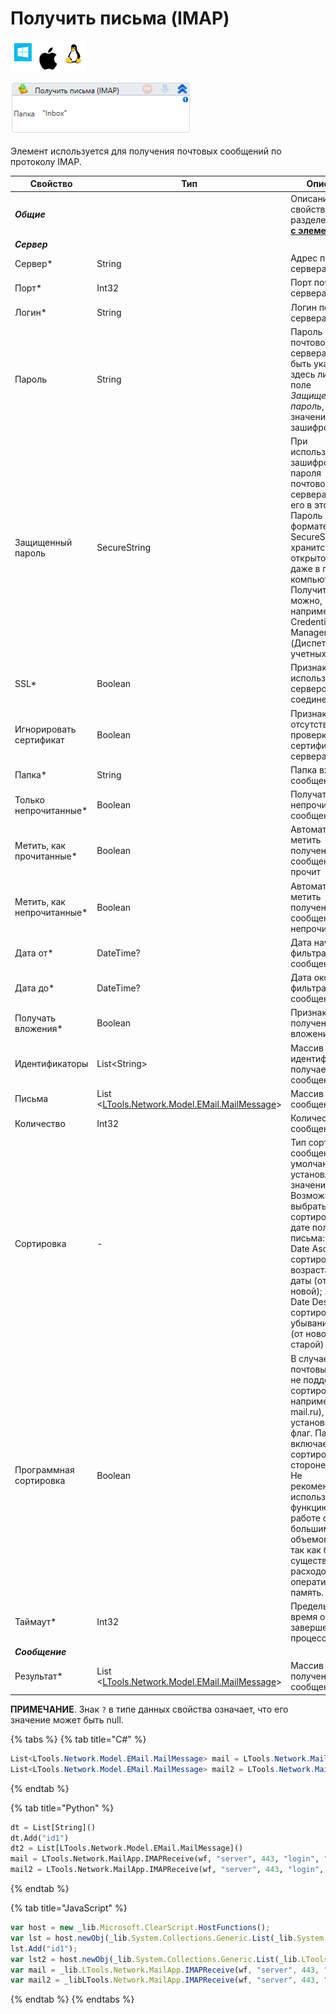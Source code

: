# Получить письма (IMAP)

![](<../../../.gitbook/assets/image (100) (1) (1) (1) (1) (1) (1) (10) (159).png>)

![](<../../../.gitbook/assets/image (335).png>)

Элемент используется для получения почтовых сообщений по протоколу IMAP.

| Свойство                    | Тип                                               | Описание                                                    
| --------------------------- | ------------------------------------------------- | ----------------------------------------------- 
| ***Общие***  | | Описание общих свойств см. в разделе [**Работа с элементами**](https://docs.primo-rpa.ru/primo-rpa/primo-studio/process/elements) |
| ***Сервер*** | | |
| Сервер\*                    | String                                            | Адрес почтового сервера                          
| Порт\*                      | Int32                                             | Порт почтового сервера                     
| Логин\*                     | String                                            | Логин почтового сервера                           
| Пароль                      | String                                            | Пароль почтового сервера. Может быть указан здесь либо в поле *Защищенный пароль*, если его значение зашифровано   
| Защищенный пароль           | SecureString                                      | При использовании зашифрованного пароля почтового сервера укажите его в этом поле. Пароль в формате SecureString не хранится в открытом виде даже в памяти компьютера. Получить его можно, например, из Credential Manager (Диспетчера учетных данных)
| SSL\*                       | Boolean                                           | Признак использования сервером соединения SSL   
| Игнорировать сертификат     | Boolean                                           | Признак отсутствия проверки сертификата сервера
| Папка\*                     | String                                            | Папка входящих сообщений                         
| Только непрочитанные\*      | Boolean                                           | Получать только непрочитанные сообщения               
| Метить, как прочитанные\*   | Boolean                                           | Автоматически метить полученные сообщения, как прочит
| Метить, как непрочитанные\* | Boolean                                           | Автоматически метить полученные сообщения, как непрочитанные
| Дата от\*                   | DateTime?                                         | Дата начала фильтра сообщений         
| Дата до\*                   | DateTime?                                         | Дата окончания фильтра сообщений           
| Получать вложения\*         | Boolean                                           | Признак получения вложений     
| Идентификаторы              | List\<String>                                     | Массив идентификаторов получаемых сообщений   
| Письма                      | List <[LTools.Network.Model.EMail.MailMessage](datatypes/mailmessage.md)> | Массив сообщений    
| Количество                  | Int32                                             | Количество сообщений
| Сортировка                  | -                                                 | Тип сортировки сообщений. По умолчанию установлено значение Default. Возможно выбрать сортировку по дате получения письма: 1) By Date Asc - сортировка по возрастанию даты (от старой к новой); 2) By Date Desc - сортировка по убыванию даты (от новой к старой)
| Программная сортировка      | Boolean                                           | В случае, если почтовый сервер не поддерживает сортировку (как, например, mail.ru), установите этот флаг. Параметр включает сортировку на стороне робота. Не рекомендуется использовать эту функцию при работе с большим объемом писем, так как будет существенно расходоваться оперативная память. 
| Таймаут\*                   | Int32                                             | Предельное время ожидания завершения процесса (мс)  
| ***Сообщение*** | | |
| Результат\*                 | List <[LTools.Network.Model.EMail.MailMessage](datatypes/mailmessage.md)> | Массив полученных сообщений    

**ПРИМЕЧАНИЕ**. Знак `?` в типе данных свойства означает, что его значение может быть null.

{% tabs %}
{% tab title="C#" %}
```csharp
List<LTools.Network.Model.EMail.MailMessage> mail = LTools.Network.MailApp.IMAPReceive(wf, "server", 443, "login", "password", "inbox", false, true, false, new List<string>() { "id1" }, DateTime.Now.AddDays(-2), DateTime.Now, false, false, 10000);
List<LTools.Network.Model.EMail.MailMessage> mail2 = LTools.Network.MailApp.IMAPReceive(wf, "server", 443, "login", "password", "inbox", false, true, false, new List<LTools.Network.Model.EMail.MailMessage>(), DateTime.Now.AddDays(-2), DateTime.Now, false, false, 10000);
```
{% endtab %}

{% tab title="Python" %}
```python
dt = List[String]()
dt.Add("id1")
dt2 = List[LTools.Network.Model.EMail.MailMessage]()
mail = LTools.Network.MailApp.IMAPReceive(wf, "server", 443, "login", "password", "inbox", False, True, False, dt, DateTime.Now.AddDays(-2), DateTime.Now, False, False, 10000)
mail2 = LTools.Network.MailApp.IMAPReceive(wf, "server", 443, "login", "password", "inbox", False, True, False, dt2, DateTime.Now.AddDays(-2), DateTime.Now, False, False, 10000);
```
{% endtab %}

{% tab title="JavaScript" %}
```javascript
var host = new _lib.Microsoft.ClearScript.HostFunctions();
var lst = host.newObj(_lib.System.Collections.Generic.List(_lib.System.String));
lst.Add("id1");
var lst2 = host.newObj(_lib.System.Collections.Generic.List(_lib.LTools.Network.Model.EMail.MailMessage));
var mail = _lib.LTools.Network.MailApp.IMAPReceive(wf, "server", 443, "login", "password", "inbox", false, true, false, lst, _lib.DateTime.Now.AddDays(-2), _lib.DateTime.Now, false, false, 10000);
var mail2 = _libLTools.Network.MailApp.IMAPReceive(wf, "server", 443, "login", "password", "inbox", false, true, false, lst2, _lib.DateTime.Now.AddDays(-2), _lib.DateTime.Now, false, false, 10000);
```
{% endtab %}
{% endtabs %}
